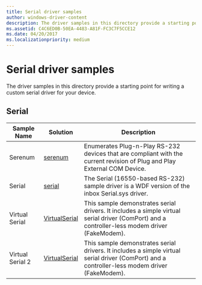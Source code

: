 ```yaml
---
title: Serial driver samples
author: windows-driver-content
description: The driver samples in this directory provide a starting point for writing a custom serial driver for your device.
ms.assetid: C4C6ED0B-50EA-4483-A81F-FC3C7F5CCE12
ms.date: 04/20/2017
ms.localizationpriority: medium
---
```


# Serial driver samples


The driver samples in this directory provide a starting point for writing a custom serial driver for your device.

## Serial


| Sample Name      | Solution                                                         | Description                                                                                                                                   |
|------------------|------------------------------------------------------------------|-----------------------------------------------------------------------------------------------------------------------------------------------|
| Serenum          | [serenum](http://go.microsoft.com/fwlink/p/?LinkId=617961)       | Enumerates Plug-n-Play RS-232 devices that are compliant with the current revision of Plug and Play External COM Device.                      |
| Serial           | [serial](http://go.microsoft.com/fwlink/p/?LinkId=617962)        | The Serial (16550-based RS-232) sample driver is a WDF version of the inbox Serial.sys driver.                                                |
| Virtual Serial   | [VirtualSerial](http://go.microsoft.com/fwlink/p/?LinkId=617963) | This sample demonstrates serial drivers. It includes a simple virtual serial driver (ComPort) and a controller-less modem driver (FakeModem). |
| Virtual Serial 2 | [VirtualSerial](http://go.microsoft.com/fwlink/p/?LinkId=617965) | This sample demonstrates serial drivers. It includes a simple virtual serial driver (ComPort) and a controller-less modem driver (FakeModem). |

 

 

 




